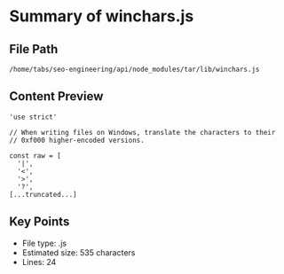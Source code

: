 # Summary of winchars.js
  
## File Path
`/home/tabs/seo-engineering/api/node_modules/tar/lib/winchars.js`

## Content Preview
```
'use strict'

// When writing files on Windows, translate the characters to their
// 0xf000 higher-encoded versions.

const raw = [
  '|',
  '<',
  '>',
  '?',
[...truncated...]
```

## Key Points
- File type: .js
- Estimated size: 535 characters
- Lines: 24
